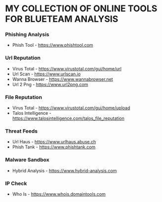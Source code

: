 # MY COLLECTION OF ONLINE TOOLS FOR BLUETEAM ANALYSIS

### Phishing Analysis
- Phish Tool - https://www.phishtool.com

### Url Reputation
- Virus Total - https://www.virustotal.com/gui/home/url
- Url Scan - https://www.urlscan.io
- Wanna Browser - https://www.wannabrowser.net
- Url 2 Png - https://www.url2png.com

### File Reputation
- Virus Total - https://www.virustotal.com/gui/home/upload
- Talos Intelligence - https://www.talosintelligence.com/talos_file_reputation

### Threat Feeds
- Url Haus - https://www.urlhaus.abuse.ch
- Phish Tank - https://www.phishtank.com

### Malware Sandbox
- Hybrid Analysis - https://www.hybrid-analysis.com

### IP Check
- Who Is - https://www.whois.domaintools.com
